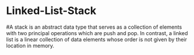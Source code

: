 # Linked-List-Stack

#A stack is an abstract data type that serves as a collection of elements with two principal operations which are push and pop. In contrast, a linked list is a linear collection of data elements whose order is not given by their location in memory.
